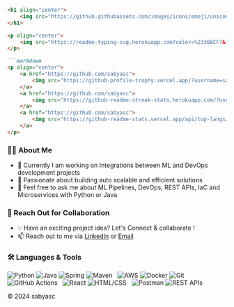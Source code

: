 ```markdown
<h1 align="center">
    <img src="https://github.githubassets.com/images/icons/emoji/unicode/1f389.png" width="30"/> <span style="font-family: 'Comic Sans MS', cursive, sans-serif;">Hello Stranger!! This is sabyasc. Now, let's begin.. 🚀</span>
</h1>

<p align="center">
    <img src="https://readme-typing-svg.herokuapp.com?color=%2336BCF7&lines=Dream+to+Create+for+Good" />
</p>

```markdown
<p align="center">
    <a href="https://github.com/sabyasc">
        <img src="https://github-profile-trophy.vercel.app/?username=sabyasc&theme=onedark&no-frame=true&row=1&column=7" />
    </a>
    <a href="https://github.com/sabyasc">
        <img src="https://github-readme-streak-stats.herokuapp.com/?user=sabyasc&theme=radical" />
    </a>
    <a href="https://github.com/sabyasc">
        <img src="https://github-readme-stats.vercel.app/api/top-langs/?username=sabyasc&layout=compact&theme=radical" />
    </a>
</p>
```

### 👨‍💻 About Me
- 🔭 Currently I am working on Integrations between ML and DevOps development projects
- 🚀 Passionate about building auto scalable and efficient solutions
- 💬 Feel free to ask me about ML Pipelines, DevOps, REST APIs, IaC and Microservices with Python or Java

### 🤝 Reach Out for Collaboration
- 💡 Have an exciting project idea? Let's Connect & collaborate !
- 📫 Reach out to me via [LinkedIn](https://www.linkedin.com/in/sabyasc/) or [Email](mailto:sabya.1834090@gmail.com)

### 🛠️ Languages & Tools

![Python](https://img.shields.io/badge/-Python-05122A?style=flat&logo=python) ![Java](https://img.shields.io/badge/-Java-05122A?style=flat&logo=Java&logoColor=white) ![Spring](https://img.shields.io/badge/-Spring-05122A?style=flat&logo=spring&logoColor=white) ![Maven](https://img.shields.io/badge/-Maven-05122A?style=flat&logo=apache-maven&logoColor=white) &nbsp; 
![AWS](https://img.shields.io/badge/-AWS-05122A?style=flat&logo=amazon-aws) ![Docker](https://img.shields.io/badge/-Docker-05122A?style=flat&logo=docker) ![Git](https://img.shields.io/badge/-Git-05122A?style=flat&logo=git) ![GitHub Actions](https://img.shields.io/badge/GitHub%20Actions%20-05122A?style=flat&logo=github-actions&logoColor=white) &nbsp;
![React](https://img.shields.io/badge/-React-05122A?style=flat&logo=react) ![HTML/CSS](https://img.shields.io/badge/-HTML%2FCSS-05122A?style=flat&logo=html5&logoColor=white) &nbsp;
![Postman](https://img.shields.io/badge/-Postman-05122A?style=flat&logo=postman) ![REST APIs](https://img.shields.io/badge/-REST%20APIs-05122A?style=flat&logo=rest)

© 2024 sabyasc
```

